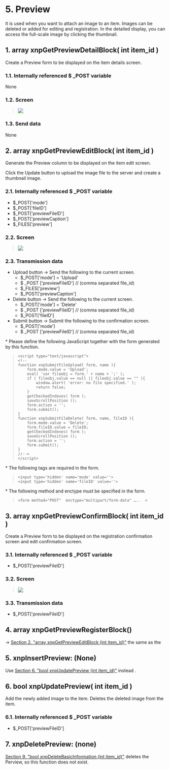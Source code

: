 # 5. Preview

It is used when you want to attach an image to an item. Images can be deleted or added for editing and registration. In the detailed display, you can access the full-scale image by clicking the thumbnail.

## 1. array xnpGetPreviewDetailBlock\( int item\_id \)

Create a Preview form to be displayed on the item details screen.

### 1.1. Internally referenced $ \_POST variable

None

### 1.2. Screen

> ![](https://xoonips.osdn.jp/manuals/commonlib-340/images/xnpGetPreviewDetailBlock.gif)

### 1.3. Send data

None

## 2. array xnpGetPreviewEditBlock\( int item\_id \)

Generate the Preview column to be displayed on the item edit screen.

Click the Update button to upload the image file to the server and create a thumbnail image.

### 2.1. Internally referenced $ \_POST variable

* $\_POST\['mode'\]
* $\_POST\['fileID'\]
* $\_POST\['previewFileID'\]
* $\_POST\['previewCaption'\]
* $\_FILES\['preview'\]

### 2.2. Screen

> ![](https://xoonips.osdn.jp/manuals/commonlib-340/images/xnpGetPreviewEditBlock.gif)

### 2.3. Transmission data

* Upload button → Send the following to the current screen.
  * $\_POST\['mode'\] = 'Upload'
  * $ \_POST \['previewFileID'\] // \(comma separated file\_id\)
  * $\_FILES\['preview'\]
  * $\_POST\['previewCaption'\]
* Delete button → Send the following to the current screen.
  * $\_POST\['mode'\] = 'Delete'
  * $ \_POST \['previewFileID'\] // \(comma separated file\_id\)
  * $\_POST\['fileID'\]
* Submit button → Submit the following to the confirmation screen.
  * $\_POST\['mode'\]
  * $ \_POST \['previewFileID'\] // \(comma separated file\_id\)

\* Please define the following JavaScript together with the form generated by this function.

> ```text
> <script type="text/javascript">
> <!--
> function xnpSubmitFileUpload( form, name ){
>     form.mode.value = 'Upload';
>     eval( 'var fileobj = form.' + name + ';' );
>     if ( fileobj.value == null || fileobj.value == "" ){
>         window.alert( 'error: no file specified.' );
>         return false;
>     }
>     getCheckedIndexes( form );
>     saveScrollPosition ();
>     form.action = '';
>     form.submit();
> }
> function xnpSubmitFileDelete( form, name, fileID ){
>     form.mode.value = 'Delete';
>     form.fileID.value = fileID;
>     getCheckedIndexes( form );
>     saveScrollPosition ();
>     form.action = '';
>     form.submit();
> }
> //-->
> </script>
> ```

\* The following tags are required in the form.

> ```text
> <input type='hidden' name='mode' value=''>
> <input type='hidden' name='fileID' value=''>
> ```

\* The following method and enctype must be specified in the form.

> ```text
> <form method="POST"  enctype="multipart/form-data" …..  >
> ```

## 3. array xnpGetPreviewConfirmBlock\( int item\_id \)

Create a Preview form to be displayed on the registration confirmation screen and edit confirmation screen.

### 3.1. Internally referenced $ \_POST variable

* $\_POST\['previewFileID'\]

### 3.2. Screen

> ![](https://xoonips.osdn.jp/manuals/commonlib-340/images/xnpGetPreviewConfirmBlock.gif)

### 3.3. Transmission data

* $\_POST\['previewFileID'\]

## 4. array xnpGetPreviewRegisterBlock\(\)

→ [Section 2. "array xnpGetPreviewEditBlock \(int item\_id\)"](https://xoonips.osdn.jp/manuals/commonlib-340/preview.html#func-xnpGetPreviewEditBlock) the same as the

## 5. xnpInsertPreview: \(None\)

Use [Section 6. "bool xnpUpdatePreview \(int item\_id\)"](https://xoonips.osdn.jp/manuals/commonlib-340/preview.html#func-xnpUpdatePreview) instead .

## 6. bool xnpUpdatePreview\( int item\_id \)

Add the newly added image to the item. Deletes the deleted image from the item.

### 6.1. Internally referenced $ \_POST variable

* $\_POST\['previewFileID'\]

## 7. xnpDeletePreview: \(none\)

[Section 9. "bool xnpDeleteBasicInformation \(int item\_id\)"](https://xoonips.osdn.jp/manuals/commonlib-340/basicinfo.html#func-xnpDeleteBasicInformation) deletes the Perview, so this function does not exist.

